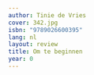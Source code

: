 ```yaml
---
author: Tinie de Vries
cover: 342.jpg
isbn: "9789026600395"
lang: nl
layout: review
title: Om te beginnen
year: 0
---
```

